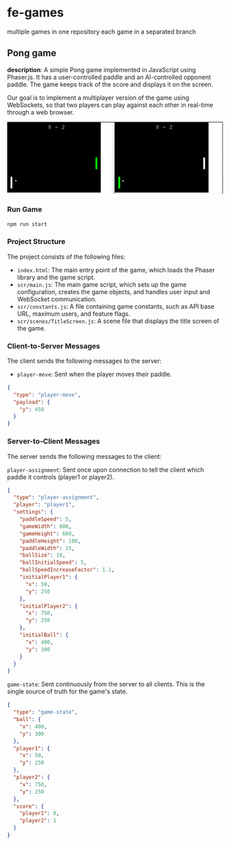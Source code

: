 # fe-games

multiple games in one repository
each game in a separated branch

## Pong game

**description**: A simple Pong game implemented in JavaScript using Phaser.js. It has a user-controlled paddle and an AI-controlled opponent paddle. The game keeps track of the score and displays it on the screen.

Our goal is to implement a multiplayer version of the game using WebSockets, so that two players can play against each other in real-time through a web browser.


![Image description](./pong-game-snapshot.png)

### Run Game
```
npm run start
```

### Project Structure

The project consists of the following files:

* `index.html`: The main entry point of the game, which loads the Phaser library and the game script.
* `scr/main.js`: The main game script, which sets up the game configuration, creates the game objects, and handles user input and WebSocket communication.
* `scr/constants.js`: A file containing game constants, such as API base URL, maximum users, and feature flags.
* `scr/scenes/TitleScreen.js`: A scene file that displays the title screen of the game.

### Client-to-Server Messages

The client sends the following messages to the server:

* `player-move`: Sent when the player moves their paddle.
```json
{
  "type": "player-move",
  "payload": {
    "y": 450
  }
}
```

### Server-to-Client Messages

The server sends the following messages to the client:

``player-assignment``: Sent once upon connection to tell the client which paddle it controls (player1 or player2).

```json
{
  "type": "player-assignment",
  "player": "player1",
  "settings": {
    "paddleSpeed": 5,
    "gameWidth": 800,
    "gameHeight": 600,
    "paddleHeight": 100,
    "paddleWidth": 15,
    "ballSize": 10,
    "ballInitialSpeed": 5,
    "ballSpeedIncreaseFactor": 1.1,
    "initialPlayer1": {
      "x": 50,
      "y": 250
    },
    "initialPlayer2": {
      "x": 750,
      "y": 250
    },
    "initialBall": {
      "x": 400,
      "y": 300
    }
  }
}
```

``game-state``: Sent continuously from the server to all clients. This is the single source of truth for the game's state.

```json
{
  "type": "game-state",
  "ball": {
    "x": 400,
    "y": 300
  },
  "player1": {
    "x": 50,
    "y": 250
  },
  "player2": {
    "x": 750,
    "y": 250
  },
  "score": {
    "player1": 0,
    "player2": 1
  }
}
```
